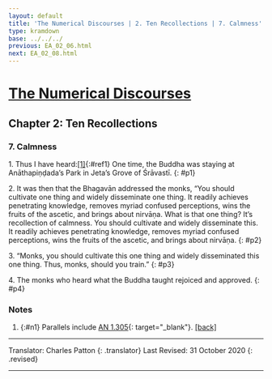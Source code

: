 ```yaml
---
layout: default
title: 'The Numerical Discourses | 2. Ten Recollections | 7. Calmness'
type: kramdown
base: ../../../
previous: EA_02_06.html
next: EA_02_08.html
---
```


# [The Numerical Discourses](../../../04_ekottarika/index.html)
## Chapter 2: Ten Recollections
### 7. Calmness

1\. Thus I have heard:[\[1\]](#n1){:#ref1} One time, the Buddha was staying at Anāthapiṇḍada’s Park in Jeta’s Grove of Śrāvastī.
{: #p1}

2\. It was then that the Bhagavān addressed the monks, “You should cultivate one thing and widely disseminate one thing. It readily achieves penetrating knowledge, removes myriad confused perceptions, wins the fruits of the ascetic, and brings about nirvāṇa. What is that one thing? It’s recollection of calmness. You should cultivate and widely disseminate this. It readily achieves penetrating knowledge, removes myriad confused perceptions, wins the fruits of the ascetic, and brings about nirvāṇa.
{: #p2}

3\. “Monks, you should cultivate this one thing and widely disseminated this one thing. Thus, monks, should you train.”
{: #p3}

4\. The monks who heard what the Buddha taught rejoiced and approved.
{: #p4}

### Notes
1. {:#n1} Parallels include [AN 1.305](https://suttacentral.net/an1.296-305/en/sujato){: target="_blank"}. [\[back\]](#ref1)

---

Translator: Charles Patton
{: .translator}
Last Revised: 31 October 2020
{: .revised}

---